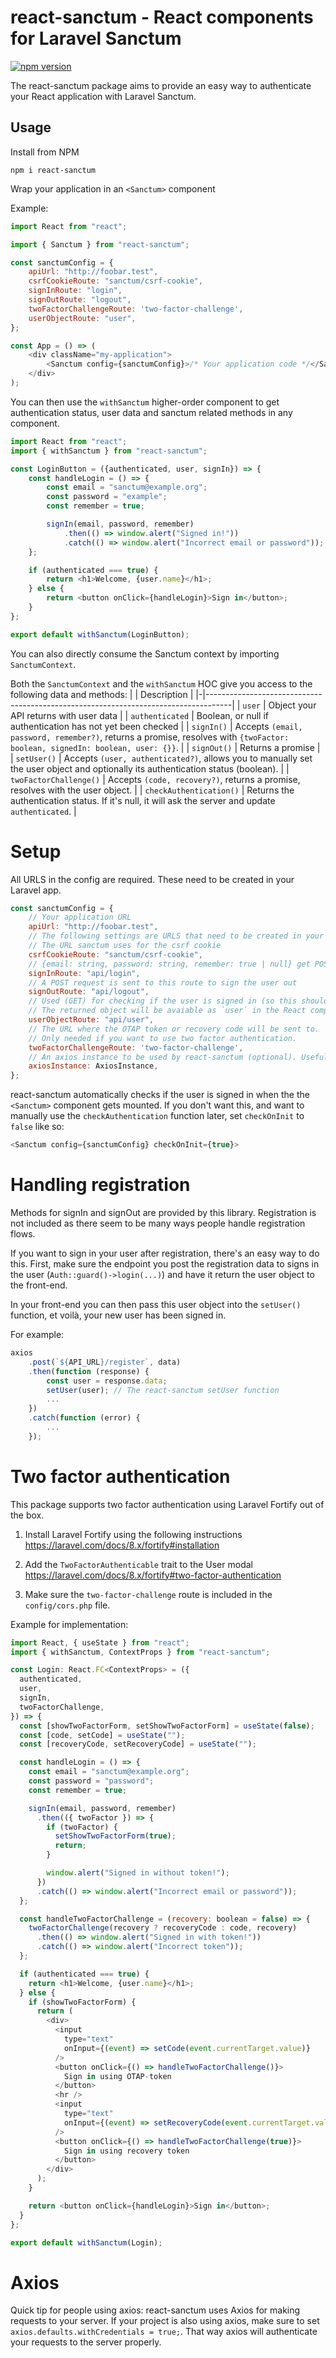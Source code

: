 # react-sanctum - React components for Laravel Sanctum

[![npm version](https://badge.fury.io/js/react-sanctum.svg)](https://www.npmjs.com/package/react-sanctum)

The react-sanctum package aims to provide an easy way to authenticate your React application with Laravel Sanctum.

## Usage

Install from NPM

```
npm i react-sanctum
```

Wrap your application in an `<Sanctum>` component

Example:

```js
import React from "react";

import { Sanctum } from "react-sanctum";

const sanctumConfig = {
    apiUrl: "http://foobar.test",
    csrfCookieRoute: "sanctum/csrf-cookie",
    signInRoute: "login",
    signOutRoute: "logout",
    twoFactorChallengeRoute: 'two-factor-challenge',
    userObjectRoute: "user",
};

const App = () => (
    <div className="my-application">
        <Sanctum config={sanctumConfig}>/* Your application code */</Sanctum>
    </div>
);
```

You can then use the `withSanctum` higher-order component to get authentication status, user data and sanctum related
methods in any component.

```js
import React from "react";
import { withSanctum } from "react-sanctum";

const LoginButton = ({authenticated, user, signIn}) => {
    const handleLogin = () => {
        const email = "sanctum@example.org";
        const password = "example";
        const remember = true;

        signIn(email, password, remember)
            .then(() => window.alert("Signed in!"))
            .catch(() => window.alert("Incorrect email or password"));
    };

    if (authenticated === true) {
        return <h1>Welcome, {user.name}</h1>;
    } else {
        return <button onClick={handleLogin}>Sign in</button>;
    }
};

export default withSanctum(LoginButton);
```

You can also directly consume the Sanctum context by importing `SanctumContext`.

Both the `SanctumContext` and the `withSanctum` HOC give you access to the following
data and methods:
| | Description |
|-|------------------------------------------------------------------------------------|
| `user` | Object your API returns with user data |
| `authenticated` | Boolean, or null if authentication has not yet been checked |
| `signIn()` | Accepts `(email, password, remember?)`, returns a promise, resolves with `{twoFactor: boolean, signedIn: boolean, user: {}}`. |
| `signOut()` | Returns a promise |
| `setUser()` | Accepts `(user, authenticated?)`, allows you to manually set the user object and optionally its authentication status (boolean). |
| `twoFactorChallenge()` | Accepts `(code, recovery?)`, returns a promise, resolves with the user object. |
| `checkAuthentication()` | Returns the authentication status. If it's null, it will ask the server and update `authenticated`. |

# Setup

All URLS in the config are required. These need to be created in your Laravel app.

```js
const sanctumConfig = {
    // Your application URL
    apiUrl: "http://foobar.test",
    // The following settings are URLS that need to be created in your Laravel application
    // The URL sanctum uses for the csrf cookie
    csrfCookieRoute: "sanctum/csrf-cookie",
    // {email: string, password: string, remember: true | null} get POSTed to here
    signInRoute: "api/login",
    // A POST request is sent to this route to sign the user out
    signOutRoute: "api/logout",
    // Used (GET) for checking if the user is signed in (so this should be protected)
    // The returned object will be avaiable as `user` in the React components.
    userObjectRoute: "api/user",
    // The URL where the OTAP token or recovery code will be sent to.
    // Only needed if you want to use two factor authentication.
    twoFactorChallengeRoute: 'two-factor-challenge',
    // An axios instance to be used by react-sanctum (optional). Useful if you for example need to add custom interceptors.
    axiosInstance: AxiosInstance,
};
```

react-sanctum automatically checks if the user is signed in when the the `<Sanctum>`
component gets mounted. If you don't want this, and want to manually use the
`checkAuthentication` function later, set `checkOnInit` to `false` like so:

```js
<Sanctum config={sanctumConfig} checkOnInit={true}>
```

# Handling registration

Methods for signIn and signOut are provided by this library. Registration is not included as there seem to be many ways
people handle registration flows.

If you want to sign in your user after registration, there's an easy way to do this. First, make sure the endpoint you
post the registration data to signs in the user (`Auth::guard()->login(...)`) and have it return the user object to the
front-end.

In your front-end you can then pass this user object into the `setUser()` function, et voilà, your new user has been
signed in.

For example:

```js
axios
    .post(`${API_URL}/register`, data)
    .then(function (response) {
        const user = response.data;
        setUser(user); // The react-sanctum setUser function
        ...
    })
    .catch(function (error) {
        ...
    });
```

# Two factor authentication
This package supports two factor authentication using Laravel Fortify out of the box.

1. Install Laravel Fortify using the following instructions
https://laravel.com/docs/8.x/fortify#installation

2. Add the `TwoFactorAuthenticable` trait to the User modal
https://laravel.com/docs/8.x/fortify#two-factor-authentication

3. Make sure the `two-factor-challenge` route is included in the `config/cors.php` file.

Example for implementation:

```js
import React, { useState } from "react";
import { withSanctum, ContextProps } from "react-sanctum";

const Login: React.FC<ContextProps> = ({
  authenticated,
  user,
  signIn,
  twoFactorChallenge,
}) => {
  const [showTwoFactorForm, setShowTwoFactorForm] = useState(false);
  const [code, setCode] = useState("");
  const [recoveryCode, setRecoveryCode] = useState("");

  const handleLogin = () => {
    const email = "sanctum@example.org";
    const password = "password";
    const remember = true;

    signIn(email, password, remember)
      .then(({ twoFactor }) => {
        if (twoFactor) {
          setShowTwoFactorForm(true);
          return;
        }

        window.alert("Signed in without token!");
      })
      .catch(() => window.alert("Incorrect email or password"));
  };

  const handleTwoFactorChallenge = (recovery: boolean = false) => {
    twoFactorChallenge(recovery ? recoveryCode : code, recovery)
      .then(() => window.alert("Signed in with token!"))
      .catch(() => window.alert("Incorrect token"));
  };

  if (authenticated === true) {
    return <h1>Welcome, {user.name}</h1>;
  } else {
    if (showTwoFactorForm) {
      return (
        <div>
          <input
            type="text"
            onInput={(event) => setCode(event.currentTarget.value)}
          />
          <button onClick={() => handleTwoFactorChallenge()}>
            Sign in using OTAP-token
          </button>
          <hr />
          <input
            type="text"
            onInput={(event) => setRecoveryCode(event.currentTarget.value)}
          />
          <button onClick={() => handleTwoFactorChallenge(true)}>
            Sign in using recovery token
          </button>
        </div>
      );
    }

    return <button onClick={handleLogin}>Sign in</button>;
  }
};

export default withSanctum(Login);
```

# Axios

Quick tip for people using axios: react-sanctum uses Axios for making requests to your server. If your project is also
using axios, make sure to set
`axios.defaults.withCredentials = true;`. That way axios will authenticate your requests to the server properly.
